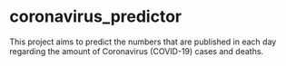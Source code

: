 # coronavirus_predictor
This project aims to predict the numbers that are published in each day regarding the amount of Coronavirus (COVID-19) cases and deaths.

